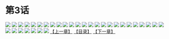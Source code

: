 # 第3话
![](https://mao.mhtupian.com/uploads/img/7563/68553/001.jpg)
![](https://mao.mhtupian.com/uploads/img/7563/68553/002.jpg)
![](https://mao.mhtupian.com/uploads/img/7563/68553/003.jpg)
![](https://mao.mhtupian.com/uploads/img/7563/68553/004.jpg)
![](https://mao.mhtupian.com/uploads/img/7563/68553/005.jpg)
![](https://mao.mhtupian.com/uploads/img/7563/68553/006.jpg)
![](https://mao.mhtupian.com/uploads/img/7563/68553/007.jpg)
![](https://mao.mhtupian.com/uploads/img/7563/68553/008.jpg)
![](https://mao.mhtupian.com/uploads/img/7563/68553/009.jpg)
![](https://mao.mhtupian.com/uploads/img/7563/68553/010.jpg)
![](https://mao.mhtupian.com/uploads/img/7563/68553/011.jpg)
![](https://mao.mhtupian.com/uploads/img/7563/68553/012.jpg)
![](https://mao.mhtupian.com/uploads/img/7563/68553/013.jpg)
![](https://mao.mhtupian.com/uploads/img/7563/68553/014.jpg)
![](https://mao.mhtupian.com/uploads/img/7563/68553/015.jpg)
![](https://mao.mhtupian.com/uploads/img/7563/68553/016.jpg)
![](https://mao.mhtupian.com/uploads/img/7563/68553/017.jpg)
![](https://mao.mhtupian.com/uploads/img/7563/68553/018.jpg)
![](https://mao.mhtupian.com/uploads/img/7563/68553/019.jpg)
![](https://mao.mhtupian.com/uploads/img/7563/68553/020.jpg)
![](https://mao.mhtupian.com/uploads/img/7563/68553/021.jpg)
![](https://mao.mhtupian.com/uploads/img/7563/68553/022.jpg)
![](https://mao.mhtupian.com/uploads/img/7563/68553/023.jpg)
![](https://mao.mhtupian.com/uploads/img/7563/68553/024.jpg)
![](https://mao.mhtupian.com/uploads/img/7563/68553/025.jpg)
![](https://mao.mhtupian.com/uploads/img/7563/68553/026.jpg)
![](https://mao.mhtupian.com/uploads/img/7563/68553/027.jpg)
![](https://mao.mhtupian.com/uploads/img/7563/68553/028.jpg)
![](https://mao.mhtupian.com/uploads/img/7563/68553/029.jpg)
![](https://mao.mhtupian.com/uploads/img/7563/68553/030.jpg)
![](https://mao.mhtupian.com/uploads/img/7563/68553/031.jpg)
![](https://mao.mhtupian.com/uploads/img/7563/68553/032.jpg)
[【上一章】](./138.md)
[【目录】](./READMD.md)
[【下一章】](./140.md)

